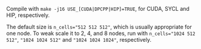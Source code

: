 
Compile with `make -j16 USE_[CUDA|DPCPP|HIP]=TRUE`, for CUDA, SYCL and HIP,
respectively.

The default size is `n_cells="512 512 512"`, which is usually appropriate
for one node.  To weak scale it to 2, 4, and 8 nodes, run with
`n_cells="1024 512 512"`, `"1024 1024 512"` and `"1024 1024 1024"`,
respectively.
